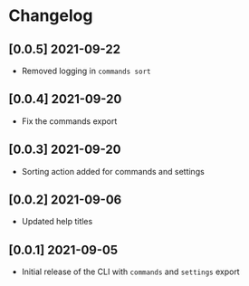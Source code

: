 # Changelog

## [0.0.5] 2021-09-22

- Removed logging in `commands sort`

## [0.0.4] 2021-09-20

- Fix the commands export

## [0.0.3] 2021-09-20

- Sorting action added for commands and settings

## [0.0.2] 2021-09-06

- Updated help titles

## [0.0.1] 2021-09-05

- Initial release of the CLI with `commands` and `settings` export